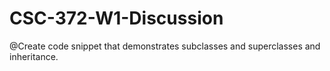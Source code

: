 # CSC-372-W1-Discussion

@Create code snippet that demonstrates subclasses and superclasses and inheritance.
